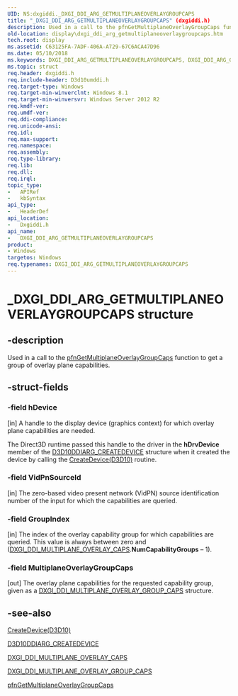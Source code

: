 ```yaml
---
UID: NS:dxgiddi._DXGI_DDI_ARG_GETMULTIPLANEOVERLAYGROUPCAPS
title: "_DXGI_DDI_ARG_GETMULTIPLANEOVERLAYGROUPCAPS" (dxgiddi.h)
description: Used in a call to the pfnGetMultiplaneOverlayGroupCaps function to get a group of overlay plane capabilities.
old-location: display\dxgi_ddi_arg_getmultiplaneoverlaygroupcaps.htm
tech.root: display
ms.assetid: C63125FA-7ADF-406A-A729-67C6ACA47D96
ms.date: 05/10/2018
ms.keywords: DXGI_DDI_ARG_GETMULTIPLANEOVERLAYGROUPCAPS, DXGI_DDI_ARG_GETMULTIPLANEOVERLAYGROUPCAPS structure [Display Devices], _DXGI_DDI_ARG_GETMULTIPLANEOVERLAYGROUPCAPS, display.dxgi_ddi_arg_getmultiplaneoverlaygroupcaps, dxgiddi/DXGI_DDI_ARG_GETMULTIPLANEOVERLAYGROUPCAPS
ms.topic: struct
req.header: dxgiddi.h
req.include-header: D3d10umddi.h
req.target-type: Windows
req.target-min-winverclnt: Windows 8.1
req.target-min-winversvr: Windows Server 2012 R2
req.kmdf-ver: 
req.umdf-ver: 
req.ddi-compliance: 
req.unicode-ansi: 
req.idl: 
req.max-support: 
req.namespace: 
req.assembly: 
req.type-library: 
req.lib: 
req.dll: 
req.irql: 
topic_type:
-	APIRef
-	kbSyntax
api_type:
-	HeaderDef
api_location:
-	Dxgiddi.h
api_name:
-	DXGI_DDI_ARG_GETMULTIPLANEOVERLAYGROUPCAPS
product:
- Windows
targetos: Windows
req.typenames: DXGI_DDI_ARG_GETMULTIPLANEOVERLAYGROUPCAPS
---
```


# _DXGI_DDI_ARG_GETMULTIPLANEOVERLAYGROUPCAPS structure


## -description


Used in a call to the <a href="https://msdn.microsoft.com/library/windows/hardware/dn265494">pfnGetMultiplaneOverlayGroupCaps</a> function to get a group of overlay plane capabilities.


## -struct-fields




### -field hDevice

[in] A handle to the display device (graphics context) for which overlay plane capabilities are needed.

The Direct3D runtime passed this handle to the driver in the <b>hDrvDevice</b> member of the <a href="https://msdn.microsoft.com/library/windows/hardware/ff541664">D3D10DDIARG_CREATEDEVICE</a> structure when it created the device by calling the <a href="https://msdn.microsoft.com/c69eedb1-c975-412c-aa9f-cf64a702f937">CreateDevice(D3D10)</a> routine.


### -field VidPnSourceId

[in] The zero-based video present network (VidPN) source identification number of the input for which the capabilities are queried.


### -field GroupIndex

[in] The index of the overlay capability group for which capabilities are queried. This value is always between zero and (<a href="https://msdn.microsoft.com/library/windows/hardware/hh780285">DXGI_DDI_MULTIPLANE_OVERLAY_CAPS</a>.<b>NumCapabilityGroups</b> – 1).


### -field MultiplaneOverlayGroupCaps

[out] The overlay plane capabilities for the requested capability group, given as a <a href="https://msdn.microsoft.com/library/windows/hardware/dn265376">DXGI_DDI_MULTIPLANE_OVERLAY_GROUP_CAPS</a> structure.


## -see-also




<a href="https://msdn.microsoft.com/c69eedb1-c975-412c-aa9f-cf64a702f937">CreateDevice(D3D10)</a>



<a href="https://msdn.microsoft.com/library/windows/hardware/ff541664">D3D10DDIARG_CREATEDEVICE</a>



<a href="https://msdn.microsoft.com/library/windows/hardware/hh780285">DXGI_DDI_MULTIPLANE_OVERLAY_CAPS</a>



<a href="https://msdn.microsoft.com/library/windows/hardware/dn265376">DXGI_DDI_MULTIPLANE_OVERLAY_GROUP_CAPS</a>



<a href="https://msdn.microsoft.com/library/windows/hardware/dn265494">pfnGetMultiplaneOverlayGroupCaps</a>
 

 

